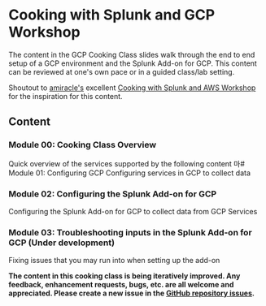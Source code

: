 # Cooking with Splunk and GCP Workshop
The content in the GCP Cooking Class slides walk through the end to end setup of a GCP environment and the Splunk Add-on for GCP. This content can be reviewed at one's own pace or in a guided class/lab setting.

Shoutout to [amiracle's](https://github.com/amiracle) excellent [Cooking with Splunk and AWS Workshop](https://github.com/amiracle/cooking_with_Splunk_and_AWS) for the inspiration for this content.

## Content

### Module 00: Cooking Class Overview
Quick overview of the services supported by the following content
마# Module 01: Configuring GCP
Configuring services in GCP to collect data

### Module 02: Configuring the Splunk Add-on for GCP
Configuring the Splunk Add-on for GCP to collect data from GCP Services

### Module 03: Troubleshooting inputs in the Splunk Add-on for GCP (Under development)
Fixing issues that you may run into when setting up the add-on

**The content in this cooking class is being iteratively improved. Any feedback, enhancement requests, bugs, etc. are all welcome and appreciated. Please create a new issue in the [GitHub repository issues](https://github.com/nstonesplunk/cooking_with_Splunk_and_GCP/issues.).**
